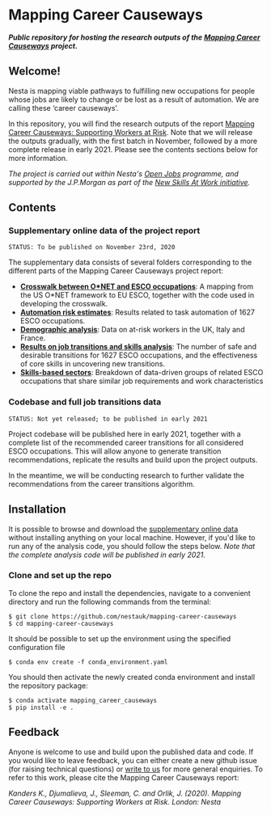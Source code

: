 # Mapping Career Causeways

***Public repository for hosting the research outputs of the [Mapping Career Causeways](https://www.nesta.org.uk/project/mapping-career-causeways/) project.***

## Welcome!

Nesta is mapping viable pathways to fulfilling new occupations for people whose jobs are likely to change or be lost as a result of automation. We are calling these ‘career causeways’.

In this repository, you will find the research outputs of the report [Mapping Career Causeways: Supporting Workers at Risk](https://www.nesta.org.uk/project/mapping-career-causeways/). Note that we will release the outputs gradually, with the first batch in November, followed by a more complete release in early 2021. Please see the contents sections below for more information.

*The project is carried out within Nesta's [Open Jobs](https://www.nesta.org.uk/project/open-jobs/) programme, and supported by the J.P.Morgan as part of the [New Skills At Work initiative](https://www.jpmorganchase.com/impact/our-approach/jobs-and-skills).*

## Contents

### Supplementary online data of the project report

`STATUS: To be published on November 23rd, 2020`

The supplementary data consists of several folders corresponding to the different parts of the Mapping Career Causeways project report:

- [**Crosswalk between O\*NET and ESCO occupations**](https://github.com/nestauk/mapping-career-causeways/tree/main/supplementary_online_data/ONET_ESCO_crosswalk/): 
A mapping from the US O*NET framework to EU ESCO, together with the code used in developing the crosswalk.
- [**Automation risk estimates**](https://github.com/nestauk/mapping-career-causeways/tree/main/supplementary_online_data/automation_risk/): 
Results related to task automation of 1627 ESCO occupations.
- [**Demographic analysis**](https://github.com/nestauk/mapping-career-causeways/tree/main/supplementary_online_data/demographic_analysis/): 
Data on at-risk workers in the UK, Italy and France.
- [**Results on job transitions and skills analysis**](https://github.com/nestauk/mapping-career-causeways/tree/main/supplementary_online_data/transitions/): The number of safe and desirable transitions for 1627 ESCO occupations, and the effectiveness of core skills in uncovering new transitions.
- [**Skills-based sectors**](https://github.com/nestauk/mapping-career-causeways/tree/main/supplementary_online_data/skills_based_sectors): Breakdown of data-driven groups of related ESCO occupations that share similar job requirements and work characteristics

### Codebase and full job transitions data

`STATUS: Not yet released; to be published in early 2021`

Project codebase will be published here in early 2021, together with a complete list of the recommended career transitions for all considered ESCO occupations. This will allow anyone to generate transition recommendations, replicate the results and build upon the project outputs.

In the meantime, we will be conducting research to further validate the recommendations from the career transitions algorithm.

## Installation

It is possible to browse and download the [supplementary online data](https://github.com/nestauk/mapping-career-causeways/tree/main/supplementary_online_data) without installing anything on your local machine. However, if you'd like to run any of the analysis code, you should follow the steps below. *Note that the complete analysis code will be published in early 2021.*

### Clone and set up the repo

To clone the repo and install the dependencies, navigate to a convenient directory and run the following commands from the terminal:

```shell
$ git clone https://github.com/nestauk/mapping-career-causeways
$ cd mapping-career-causeways
```

It should be possible to set up the environment using the specified configuration file

```shell
$ conda env create -f conda_environment.yaml
```
You should then activate the newly created conda environment and install the repository package:

```shell
$ conda activate mapping_career_causeways
$ pip install -e .
```

## Feedback

Anyone is welcome to use and build upon the published data and code. If you would like to leave feedback, you can either create a new github issue (for raising technical questions) or [write to us](mailto:open.jobs@nesta.org.uk) for more general enquiries. To refer to this work, please cite the Mapping Career Causeways report:

*Kanders K., Djumalieva, J., Sleeman, C. and Orlik, J. (2020). Mapping Career Causeways: Supporting Workers at Risk. London: Nesta*
